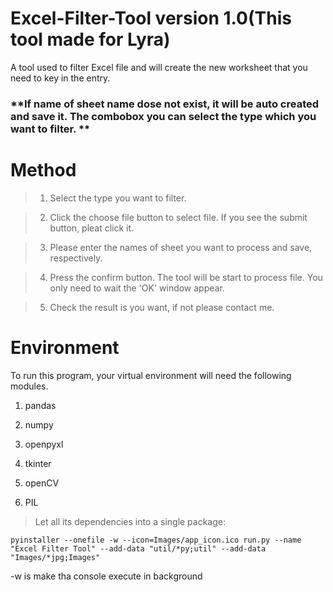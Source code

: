 # Excel-Filter-Tool version 1.0(This tool made for Lyra)

A tool used to filter Excel file and will create the new worksheet that you need to key in the entry. 
 

### **If name of sheet name dose not exist, it will be auto created and save it. The combobox you can select the type which you want to filter. **

# Method

> 1. Select the type you want to filter.

> 2. Click the choose file button to select file. If you see the submit button, pleat click it.

> 3. Please enter the names of sheet you want to process and save, respectively.

> 4. Press the confirm button. The tool will be start to process file. You only need to wait the 'OK' window appear.

> 5. Check the result is you want, if not please contact me.

# Environment

To run this program, your virtual environment will need the following modules.

1. pandas

2. numpy

3. openpyxl

4. tkinter

5. openCV

6. PIL

> Let all its dependencies into a single package:

    pyinstaller --onefile -w --icon=Images/app_icon.ico run.py --name "Excel Filter Tool" --add-data "util/*py;util" --add-data   "Images/*jpg;Images"

-w is make tha console execute in background




